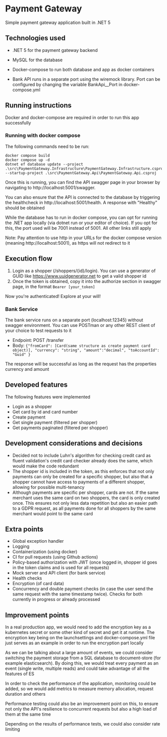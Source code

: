 # Payment Gateway
Simple payment gateway application built in .NET 5

## Technologies used
* .NET 5 for the payment gateway backend

* MySQL for the database

* Docker-compose to run both database and app as docker containers

* Bank API runs in a separate port using the wiremock library. Port can be configured by
  changing the variable BankApi__Port in docker-compose.yml
## Running instructions
Docker and docker-compose are required in order to run this app successfully

### Running with docker compose
The following commands need to be run:
```
docker compose build
docker compose up -d
dotnet ef database update --project .\src\PaymentGateway.Infrastructure\PaymentGateway.Infrastructure.csproj --startup-project .\src\PaymentGateway.Api\PaymentGateway.Api.csproj
```


Once this is running, you can find the API swagger page in your browser by navigating to http://localhost:5001/swagger.

You can also ensure that the API is connected to the database by triggering the healthcheck in http://localhost:5001/health. A response with "Healthy" should be obtained

While the database has to run in docker compose, you can opt for running the .NET app locally (via dotnet run or your editor of choice).
If you opt for this, the port used will be 7001 instead of 5001. All other links still apply

Note: Pay attention to use http in your URLs for the docker compose version (meaning http://localhost:5001), as https will not redirect to it

## Execution flow

1. Login as a shopper (/shoppers/{id}/login). You can use a generator of GUID like https://www.uuidgenerator.net to get a valid shopper id
2. Once the token is obtained, copy it into the authorize section in swagger page, in the format `Bearer [your_token]`
   
Now you're authenticated! Explore at your will!

### Bank Service
The bank service runs on a separate port (localhost:12345) without swagger environment. You can use POSTman or any other REST client of your choice to test requests to it
* Endpoint: POST /transfer
* Body: `{"fromCard": [Card(same structure as create payment card object)], "currency": "string", "amount":"decimal", "toAccountId": "Guid" }`

The response will be successful as long as the request has the properties currency and amount
## Developed features

The following features were implemented
* Login as a shopper
* Get card by id and card number
* Create payment
* Get single payment (filtered per shopper)
* Get payments paginated (filtered per shopper)

## Development considerations and decisions
* Decided not to include Luhn's algorithm for checking credit card as fluent validation's credit card checker
already does the same, which would make the code redundant
* The shopper id is included in the token, as this enforces that not only payments can only be created for
a specific shopper, but also that a shopper cannot have access to payments of a different shopper, allowing for possible multi-tenancy
* Although payments are specific per shopper, cards are not. If the same merchant uses the same card on two shoppers, the card is only created once.
This ensures not only less data repetition but also an easier path to a GDPR request, as all payments done for all shoppers by the same merchant would point to the same card

## Extra points
* Global exception handler
* Logging
* Containerization (using docker)
* CI for pull requests (using Github actions)
* Policy-based authorization with JWT (once logged in, shopper id goes in the token claims and is used for all requests)
* Mock server and API client (for bank service)
* Health checks
* Encryption (of card data)
* Concurrency and double payment checks (in case the user send the same request with the same timestamp twice).
Checks for both currently in progress or already processed

## Improvement points
In a real production app, we would need to add the encryption key as a kubernetes secret or some other kind of secret and get it at runtime. The encryption key
being on the launchsettings and docker-compose.yml file just serves as an example in order to run the encryption part locally

As we can be talking about a large amount of events, we could consider switching the payment storage from a SQL database to document-store (for example elasticsearch).
By doing this, we would treat every payment as an event (single write, multiple reads) and could take advantage of all the features of ES

In order to check the performance of the application, monitoring could be added, so we would add metrics to measure memory allocation, request duration and others

Performance testing could also be an improvement point on this, to ensure not only the API's resilience to concurrent requests but also a high load of them at the same time

Depending on the results of performance tests, we could also consider rate limiting

